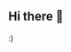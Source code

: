 ## Hi there 👋
:)
<!--
**Nina032/Nina032** is a ✨ _special_ ✨ repository because its `README.md` (this file) appears on your GitHub profile.
:)
Here are some ideas to get you started:

- 🔭 I’m currently working on ...
- 🌱 I’m currently learning ...
- 👯 I’m looking to collaborate on ...
- 🤔 I’m looking for help with ...
- 💬 Ask me about ...
- 📫 How to reach me: ...
- 😄 Pronouns: ...
- ⚡ Fun fact: ...
-->
